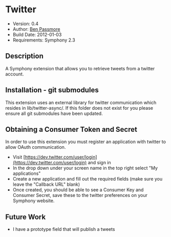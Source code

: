 # Twitter

* Version: 0.4
* Author: [Ben Passmore](http://www.passbe.com)
* Build Date: 2012-01-03
* Requirements: Symphony 2.3

## Description

A Symphony extension that allows you to retrieve tweets from a twitter account.

## Installation - git submodules

This extension uses an external library for twitter communication which resides in lib/twitter-async/. If this folder does not exist for you please ensure all git submodules have been updated.

## Obtaining a Consumer Token and Secret

In order to use this extension you must register an application with twitter to allow OAuth communication.

* Visit [https://dev.twitter.com/user/login](https://dev.twitter.com/user/login) and sign in
* In the drop down under your screen name in the top right select "My applications"
* Create a new application and fill out the required fields (make sure you leave the "Callback URL" blank)
* Once created, you should be able to see a Consumer Key and Consumer Secret, save these to the twitter preferences on your Symphony website.

## Future Work

* I have a prototype field that will publish a tweets
